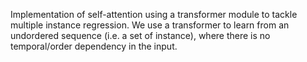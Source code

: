 Implementation of self-attention using a transformer module to tackle multiple instance regression. We use a transformer to 
learn from an undordered sequence (i.e. a set of instance), where there is no temporal/order dependency in the input.
